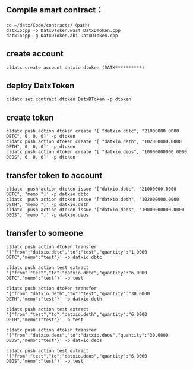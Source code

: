 ## Compile smart contract：
	cd ~/datx/Code/contracts/（path）
	datxiocpp -o DatxDToken.wast DatxDToken.cpp
	datxiocpp -g DatxDToken.abi DatxDToken.cpp

## create account
	cldatx create account datxio dtoken (DATX**********)
	
## deploy DatxToken
	cldatx set contract dtoken DatxDToken -p dtoken

## create token
	cldatx push action dtoken create '[ "datxio.dbtc", "21000000.0000 DBTC", 0, 0, 0]' -p dtoken
	cldatx push action dtoken create '[ "datxio.deth", "102000000.0000 DETH", 0, 0, 0]' -p dtoken
    cldatx push action dtoken create '[ "datxio.deos", "10000000000.0000 DEOS", 0, 0, 0]' -p dtoken
## transfer token to account
	cldatx  push action dtoken issue '["datxio.dbtc", "21000000.0000 DBTC", "memo "]' -p datxio.dbtc
	cldatx  push action dtoken issue '["datxio.deth", "102000000.0000 DETH", "memo "]' -p datxio.deth
	cldatx  push action dtoken issue '["datxio.deos", "10000000000.0000 DEOS", "memo "]' -p datxio.deos

## transfer to someone
    cldatx push action dtoken transfer '{"from":"datxio.dbtc","to":"test","quantity":"1.0000 DBTC","memo":"test"}' -p datxio.dbtc

	cldatx push action test extract '{"from":"test","to":"datxio.dbtc","quantity":"6.0000 DBTC","memo":"test"}' -p test

	cldatx push action dtoken transfer '{"from":"datxio.deth","to":"test","quantity":"30.0000 DETH","memo":"test"}' -p datxio.deth

	cldatx push action test extract '{"from":"test","to":"datxio.deth","quantity":"6.0000 DETH","memo":"test"}' -p test

	cldatx push action dtoken transfer '{"from":"datxio.deos","to":"datxio.deos","quantity":"30.0000 DEOS","memo":"test"}' -p datxio.deos

	cldatx push action test extract '{"from":"test","to":"datxio.deos","quantity":"6.0000 DEOS","memo":"test"}' -p test